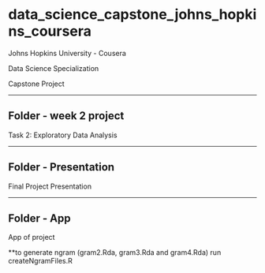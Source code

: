# data_science_capstone_johns_hopkins_coursera

Johns Hopkins University - Cousera

Data Science Specialization

Capstone Project

-------------------------------------------------------------------------------
Folder - week 2 project
-------------------------------------------------------------------------------

Task 2: Exploratory Data Analysis

-------------------------------------------------------------------------------
Folder - Presentation
-------------------------------------------------------------------------------

Final Project Presentation

-------------------------------------------------------------------------------
Folder - App
-------------------------------------------------------------------------------

App of project

**to generate ngram (gram2.Rda, gram3.Rda and gram4.Rda) run createNgramFiles.R
